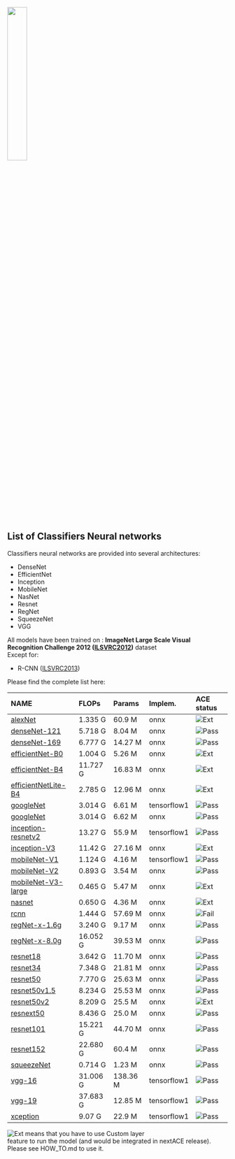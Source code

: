 <img width="30%" src="https://upload.wikimedia.org/wikipedia/commons/4/46/Logo-KALRAY.png"></a>

## List of Classifiers Neural networks
Classifiers neural networks are provided into several architectures:
* DenseNet
* EfficientNet
* Inception
* MobileNet
* NasNet
* Resnet
* RegNet
* SqueezeNet
* VGG

All models have been trained on :
**ImageNet Large Scale Visual Recognition Challenge 2012 ([ILSVRC2012](https://www.image-net.org/challenges/LSVRC/2012/))** dataset</br>
Except for:
* R-CNN ([ILSVRC2013](https://www.image-net.org/challenges/LSVRC/2013/))

Please find the complete list here:

| NAME                                         | FLOPs    | Params   | Implem.     | ACE status                                             |
|:---------------------------------------------|:---------|:---------|:------------|:-------------------------------------------------------|
| [alexNet](./alexnet)                         | 1.335 G  | 60.9 M   | onnx        | ![Ext](https://img.shields.io/badge/ACE5.0-ext-yellow) |
| [denseNet-121](./densenet-121)               | 5.718 G  | 8.04 M   | onnx        | ![Pass](https://img.shields.io/badge/ACE5.0-pass-g)    |
| [denseNet-169](./densenet-169)               | 6.777 G  | 14.27 M  | onnx        | ![Pass](https://img.shields.io/badge/ACE5.0-pass-g)    |
| [efficientNet-B0](./efficientnet-b0)         | 1.004 G  | 5.26 M   | onnx        | ![Ext](https://img.shields.io/badge/ACE5.0-ext-yellow) |
| [efficientNet-B4](./efficientnet-b4)         | 11.727 G | 16.83 M  | onnx        | ![Ext](https://img.shields.io/badge/ACE5.0-ext-yellow) |
| [efficientNetLite-B4](./efficientnetlite-b4) | 2.785 G  | 12.96 M  | onnx        | ![Ext](https://img.shields.io/badge/ACE5.0-ext-yellow) |
| [googleNet](./googlenet)                     | 3.014 G  | 6.61 M   | tensorflow1 | ![Pass](https://img.shields.io/badge/ACE5.0-pass-g)    |
| [googleNet](./googlenet)                     | 3.014 G  | 6.62 M   | onnx        | ![Pass](https://img.shields.io/badge/ACE5.0-pass-g)    |
| [inception-resnetv2](./inception-resnetv2)   | 13.27 G  | 55.9 M   | tensorflow1 | ![Pass](https://img.shields.io/badge/ACE5.0-pass-g)    |
| [inception-V3](./inception-v3)               | 11.42 G  | 27.16 M  | onnx        | ![Ext](https://img.shields.io/badge/ACE5.0-ext-yellow) |
| [mobileNet-V1](./mobilenet-v1)               | 1.124 G  | 4.16 M   | tensorflow1 | ![Pass](https://img.shields.io/badge/ACE5.0-pass-g)    |
| [mobileNet-V2](./mobilenet-v2)               | 0.893 G  | 3.54 M   | onnx        | ![Pass](https://img.shields.io/badge/ACE5.0-pass-g)    |
| [mobileNet-V3-large](./mobilenet-v3-large)   | 0.465 G  | 5.47 M   | onnx        | ![Ext](https://img.shields.io/badge/ACE5.0-ext-yellow) |
| [nasnet](./nasnet)                           | 0.650 G  | 4.36 M   | onnx        | ![Ext](https://img.shields.io/badge/ACE5.0-ext-yellow) |
| [rcnn](./rcnn)                               | 1.444 G  | 57.69 M  | onnx        | ![Fail](https://img.shields.io/badge/ACE5.0-fail-red)  |
| [regNet-x-1.6g](./regNet-x-1.6g)             | 3.240 G  | 9.17 M   | onnx        | ![Pass](https://img.shields.io/badge/ACE5.0-pass-g)    |
| [regNet-x-8.0g](./regNet-x-8.0g)             | 16.052 G | 39.53 M  | onnx        | ![Pass](https://img.shields.io/badge/ACE5.0-pass-g)    |
| [resnet18](./resnet18)                       | 3.642 G  | 11.70 M  | onnx        | ![Pass](https://img.shields.io/badge/ACE5.0-pass-g)    |
| [resnet34](./resnet34)                       | 7.348 G  | 21.81 M  | onnx        | ![Pass](https://img.shields.io/badge/ACE5.0-pass-g)    |
| [resnet50](./resnet50)                       | 7.770 G  | 25.63 M  | onnx        | ![Pass](https://img.shields.io/badge/ACE5.0-pass-g)    |
| [resnet50v1.5](./resnet50v1.5)               | 8.234 G  | 25.53 M  | onnx        | ![Pass](https://img.shields.io/badge/ACE5.0-pass-g)    |
| [resnet50v2](./resnet50v2)                   | 8.209 G  | 25.5 M   | onnx        | ![Ext](https://img.shields.io/badge/ACE5.0-ext-yellow) |
| [resnext50](./resnext50)                     | 8.436 G  | 25.0 M   | onnx        | ![Pass](https://img.shields.io/badge/ACE5.0-pass-g)    |
| [resnet101](./resnet101)                     | 15.221 G | 44.70 M  | onnx        | ![Pass](https://img.shields.io/badge/ACE5.0-pass-g)    |
| [resnet152](./resnet152)                     | 22.680 G | 60.4 M   | onnx        | ![Pass](https://img.shields.io/badge/ACE5.0-pass-g)    |
| [squeezeNet](./squeezenet)                   | 0.714 G  | 1.23 M   | onnx        | ![Pass](https://img.shields.io/badge/ACE5.0-pass-g)    |
| [vgg-16](./vgg-16)                           | 31.006 G | 138.36 M | tensorflow1 | ![Pass](https://img.shields.io/badge/ACE5.0-pass-g)    |
| [vgg-19](./vgg-19)                           | 37.683 G | 12.85 M  | tensorflow1 | ![Pass](https://img.shields.io/badge/ACE5.0-pass-g)    |
| [xception](./xception)                       | 9.07 G   | 22.9 M   | tensorflow1 | ![Pass](https://img.shields.io/badge/ACE5.0-pass-g)    |

![Ext](https://img.shields.io/badge/ACE5.0-ext-yellow) means that you have to use Custom layer \
feature to run the model (and would be integrated in nextACE release). \
Please see HOW_TO.md to use it.  